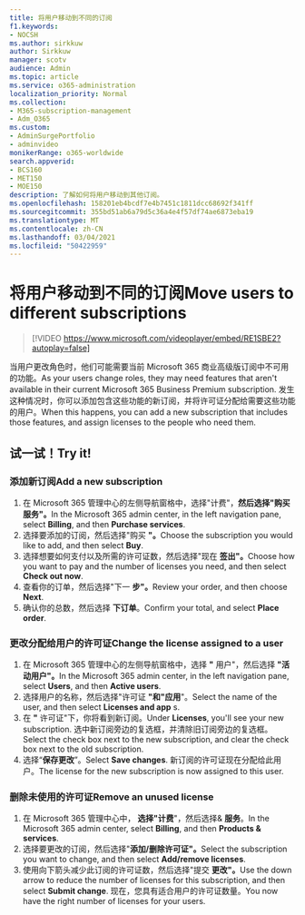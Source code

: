 ```yaml
---
title: 将用户移动到不同的订阅
f1.keywords:
- NOCSH
ms.author: sirkkuw
author: Sirkkuw
manager: scotv
audience: Admin
ms.topic: article
ms.service: o365-administration
localization_priority: Normal
ms.collection:
- M365-subscription-management
- Adm_O365
ms.custom:
- AdminSurgePortfolio
- adminvideo
monikerRange: o365-worldwide
search.appverid:
- BCS160
- MET150
- MOE150
description: 了解如何将用户移动到其他订阅。
ms.openlocfilehash: 158201eb4bcdf7e4b7451c1811dcc68692f341ff
ms.sourcegitcommit: 355bd51ab6a79d5c36a4e4f57df74ae6873eba19
ms.translationtype: MT
ms.contentlocale: zh-CN
ms.lasthandoff: 03/04/2021
ms.locfileid: "50422959"
---
```

# <a name="move-users-to-different-subscriptions"></a><span data-ttu-id="49982-103">将用户移动到不同的订阅</span><span class="sxs-lookup"><span data-stu-id="49982-103">Move users to different subscriptions</span></span>

> [!VIDEO https://www.microsoft.com/videoplayer/embed/RE1SBE2?autoplay=false]

<span data-ttu-id="49982-104">当用户更改角色时，他们可能需要当前 Microsoft 365 商业高级版订阅中不可用的功能。</span><span class="sxs-lookup"><span data-stu-id="49982-104">As your users change roles, they may need features that aren't available in their current Microsoft 365 Business Premium subscription.</span></span> <span data-ttu-id="49982-105">发生这种情况时，你可以添加包含这些功能的新订阅，并将许可证分配给需要这些功能的用户。</span><span class="sxs-lookup"><span data-stu-id="49982-105">When this happens, you can add a new subscription that includes those features, and assign licenses to the people who need them.</span></span>

## <a name="try-it"></a><span data-ttu-id="49982-106">试一试！</span><span class="sxs-lookup"><span data-stu-id="49982-106">Try it!</span></span>

### <a name="add-a-new-subscription"></a><span data-ttu-id="49982-107">添加新订阅</span><span class="sxs-lookup"><span data-stu-id="49982-107">Add a new subscription</span></span>

1. <span data-ttu-id="49982-108">在 Microsoft 365 管理中心的左侧导航窗格中，选择"计费"，**然后选择"购买服务"。**</span><span class="sxs-lookup"><span data-stu-id="49982-108">In the Microsoft 365 admin center, in the left navigation pane, select **Billing**, and then **Purchase services**.</span></span>
1. <span data-ttu-id="49982-109">选择要添加的订阅，然后选择"购买 **"。**</span><span class="sxs-lookup"><span data-stu-id="49982-109">Choose the subscription you would like to add, and then select **Buy**.</span></span>
1. <span data-ttu-id="49982-110">选择想要如何支付以及所需的许可证数，然后选择"现在 **签出"。**</span><span class="sxs-lookup"><span data-stu-id="49982-110">Choose how you want to pay and the number of licenses you need, and then select **Check out now**.</span></span>
1. <span data-ttu-id="49982-111">查看你的订单，然后选择"下一 **步"。**</span><span class="sxs-lookup"><span data-stu-id="49982-111">Review your order, and then choose **Next**.</span></span>
1. <span data-ttu-id="49982-112">确认你的总数，然后选择 **下订单**。</span><span class="sxs-lookup"><span data-stu-id="49982-112">Confirm your total, and select **Place order**.</span></span>

### <a name="change-the-license-assigned-to-a-user"></a><span data-ttu-id="49982-113">更改分配给用户的许可证</span><span class="sxs-lookup"><span data-stu-id="49982-113">Change the license assigned to a user</span></span>

1. <span data-ttu-id="49982-114">在 Microsoft 365 管理中心的左侧导航窗格中，选择 **"** 用户"，然后选择 **"活动用户"。**</span><span class="sxs-lookup"><span data-stu-id="49982-114">In the Microsoft 365 admin center, in the left navigation pane, select **Users**, and then **Active users**.</span></span>
1. <span data-ttu-id="49982-115">选择用户的名称，然后选择"许可证 **"和"应用**"。</span><span class="sxs-lookup"><span data-stu-id="49982-115">Select the name of the user, and then select **Licenses and app** s.</span></span>
1. <span data-ttu-id="49982-116">在 **"** 许可证"下，你将看到新订阅。</span><span class="sxs-lookup"><span data-stu-id="49982-116">Under **Licenses**, you'll see your new subscription.</span></span> <span data-ttu-id="49982-117">选中新订阅旁边的复选框，并清除旧订阅旁边的复选框。</span><span class="sxs-lookup"><span data-stu-id="49982-117">Select the check box next to the new subscription, and clear the check box next to the old subscription.</span></span>
1. <span data-ttu-id="49982-118">选择“**保存更改**”。</span><span class="sxs-lookup"><span data-stu-id="49982-118">Select **Save changes**.</span></span> <span data-ttu-id="49982-119">新订阅的许可证现在分配给此用户。</span><span class="sxs-lookup"><span data-stu-id="49982-119">The license for the new subscription is now assigned to this user.</span></span>

### <a name="remove-an-unused-license"></a><span data-ttu-id="49982-120">删除未使用的许可证</span><span class="sxs-lookup"><span data-stu-id="49982-120">Remove an unused license</span></span>

1. <span data-ttu-id="49982-121">在 Microsoft 365 管理中心中， **选择"计费**"，然后选择& **服务**。</span><span class="sxs-lookup"><span data-stu-id="49982-121">In the Microsoft 365 admin center, select **Billing**, and then **Products & services**.</span></span>
1. <span data-ttu-id="49982-122">选择要更改的订阅，然后选择"**添加/删除许可证"。**</span><span class="sxs-lookup"><span data-stu-id="49982-122">Select the subscription you want to change, and then select **Add/remove licenses**.</span></span>
1. <span data-ttu-id="49982-123">使用向下箭头减少此订阅的许可证数，然后选择"提交 **更改"。**</span><span class="sxs-lookup"><span data-stu-id="49982-123">Use the down arrow to reduce the number of licenses for this subscription, and then select **Submit change**.</span></span> <span data-ttu-id="49982-124">现在，您具有适合用户的许可证数量。</span><span class="sxs-lookup"><span data-stu-id="49982-124">You now have the right number of licenses for your users.</span></span>